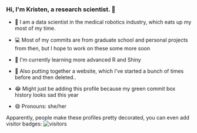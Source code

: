 ### Hi, I'm Kristen, a research scientist. 👋

- 🤖 I am a data scientist in the medical robotics industry, which eats up my most of my time. 

- 💻 Most of my commits are from graduate school and personal projects from then, but I hope to work on these some more soon

- 🌱 I'm currently learning more advanced R and Shiny

- 🤔 Also putting together a website, which I've started a bunch of times before and then deleted.. 

- 😂 Might just be adding this profile because my green commit box history looks sad this year

- 😄 Pronouns: she/her


Apparently, people make these profiles pretty decorated, you can even add visitor badges: ![visitors](https://visitor-badge.glitch.me/badge?page_id=biokcb.visitor-badge)

